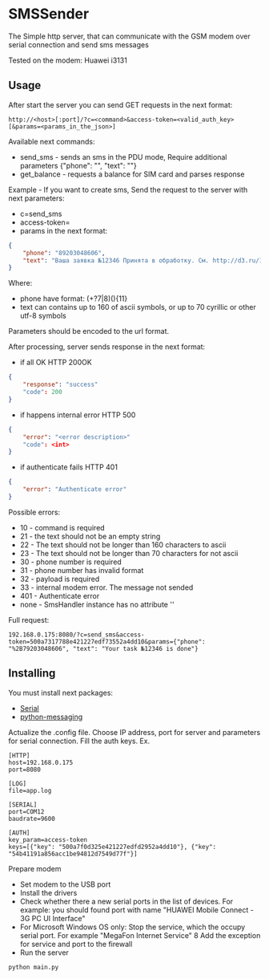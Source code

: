 # SMSSender

The Simple http server, that can communicate with the GSM modem over serial connection and send sms messages
 
Tested on the modem: Huawei i3131
## Usage
After start the server you can send GET requests in the next format:
```
http://<host>[:port]/?c=<command>&access-token=<valid_auth_key>[&params=<params_in_the_json>]
```

Available next commands:

 * send_sms - sends an sms in the PDU mode, Require additional parameters {"phone": "", "text": ""}
 * get_balance - requests a balance for SIM card and parses response

Example -  If you want to create sms, Send the request to the server with next parameters:

 * c=send_sms
 * access-token=<valid auth key>
 * params in the next format:

```json
{
    "phone": "89203048606", 
    "text": "Ваша заявка №12346 Принята в обработку. См. http://d3.ru/1dhk54ff"
}
```
Where:

* phone have format: (\+?7|8)(){11} 
* text can contains up to 160 of ascii symbols, or up to 70 cyrillic or other utf-8 symbols    

Parameters should be encoded to the url format.

After processing, server sends response in the next format:

* if all OK
HTTP 200OK
```json
{
    "response": "success"
    "code": 200
}
```

* if happens internal error
HTTP 500
```json
{
    "error": "<error description>"
    "code": <int>
}
```

* if authenticate fails
HTTP 401
```json
{
    "error": "Authenticate error"
}
```
Possible errors:

* 10 - command is required
* 21 - the text should not be an empty string
* 22 - The text should not be longer than 160 characters to ascii
* 23 - The text should not be longer than 70 characters for not ascii
* 30 - phone number is required
* 31 - phone number has invalid format
* 32 - payload is required
* 33 - internal modem error. The message not sended
* 401 - Authenticate error
* none - SmsHandler instance has no attribute '<unknown command>'

Full request:
```
192.168.0.175:8080/?c=send_sms&access-token=500a7317788e421227edf73552a4dd10&params={"phone": "%2B79203048606", "text": "Your task №12346 is done"}
```

## Installing

You must install next packages:

* [Serial](https://pypi.python.org/pypi/pyserial)
* [python-messaging](https://github.com/pmarti/python-messaging)

Actualize the .config file. Choose IP address, port for server and parameters for serial connection.
Fill the auth keys.
Ex.
```
[HTTP]
host=192.168.0.175
port=8080

[LOG]
file=app.log

[SERIAL]
port=COM12
baudrate=9600

[AUTH]
key_param=access-token
keys=[{"key": "500a7f0d325e421227edfd2952a4dd10"}, {"key": "54b41191a856acc1be94812d7549d77f"}]
```

Prepare modem

* Set modem to the USB port
* Install the drivers
* Check whether there a new serial ports in the list of devices.  For example: you should found port with name "HUAWEI Mobile Connect - 3G PC UI Interface"
* For Microsoft Windows OS only: Stop the service, which the occupy serial port. For example "MegaFon Internet Service"
8 Add the exception for service and port to the firewall
* Run the server

```
python main.py
```